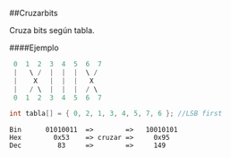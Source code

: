 ##Cruzarbits

Cruza bits según tabla.

####Ejemplo

```C
 0  1  2  3  4  5  6  7
 |   \ /  |  |  |  \ /
 |    X   |  |  |   X
 |   / \  |  |  |  / \
 0  1  2  3  4  5  6  7

int tabla[] = { 0, 2, 1, 3, 4, 5, 7, 6 }; //LSB first

```

```
Bin      01010011  =>        =>   10010101 
Hex        0x53    => cruzar =>     0x95  
Dec         83     =>        =>     149  
```









